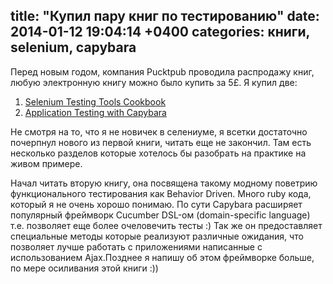 title: "Купил пару книг по тестированию"
date: 2014-01-12 19:04:14 +0400
categories: книги, selenium, capybara
---
Перед новым годом, компания Pucktpub проводила распродажу книг, любую электронную книгу можно было купить за 5£. Я купил две: 

  1.  [Selenium Testing Tools Cookbook](https://www.packtpub.com/recipes-to-master-selenium-2-testing-tools-cookbook/book "Selenium Testing Tools Cookbook") 
  2. [Application Testing with Capybara](https://www.packtpub.com/application-testing-with-capybara/book "Application Testing with Capybara")

Не смотря на то, что я не новичек в селениуме, я всетки достаточно почерпнул нового из первой книги, читать еще не закончил. Там есть несколько разделов которые хотелось бы разобрать на практике на живом примере.

Начал читать вторую книгу, она посвящена такому модному поветрию функционального тестирования как  Behavior Driven. Много ruby кода, который я не очень хорошо понимаю. По сути Capybara расширяет популярный фреймворк Cucumber DSL-ом (domain-specific language) т.е. позволяет еще более очеловечить тесты :) Так же он предоставляет специальные методы которые реализуют различные ожидания, что позволяет лучше работать с приложениями написанные с использованием Ajax.Позднее я напишу об этом фреймворке больше, по мере осиливания этой книги :)) 